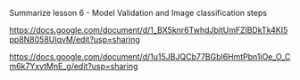 Summarize lesson 6 - Model Validation and Image classification steps

https://docs.google.com/document/d/1_BX5knr6TwhdJbitUmFZlBDkTk4KI5pp8N8058UIqvM/edit?usp=sharing

https://docs.google.com/document/d/1u15JBJQCb77BGbl6HmtPbn1iOe_O_Cm6k7YxvtMnE_g/edit?usp=sharing
